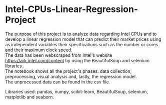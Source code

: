 # Intel-CPUs-Linear-Regression-Project

The purpose of this project is to analyze data regarding Intel CPUs and to develop a linear regression model that can predict their market prices using as independent variables their specifications such as the number or cores and their maximum clock speed. <br />
The data has been webscraped from Intel's website https://ark.intel.com/content by using the BeautifulSoup and selenium libraries.<br />
The notebook shows all the project's phases: data collection, preprocessing, visual analysis and, lastly, the regression model. <br />
The unprocessed data can be found in the csv file.

Libraries used: pandas, numpy, scikit-learn, BeautifulSoup, selenium, matplotlib and seaborn.
